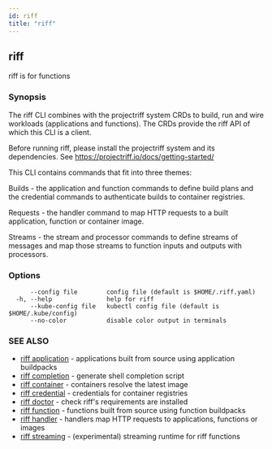 ```yaml
---
id: riff
title: "riff"
---
```

## riff

riff is for functions

### Synopsis

The riff CLI combines with the projectriff system CRDs to build, run and wire
workloads (applications and functions). The CRDs provide the riff API of which
this CLI is a client.

Before running riff, please install the projectriff system and its dependencies.
See https://projectriff.io/docs/getting-started/

This CLI contains commands that fit into three themes:

Builds - the application and function commands to define build plans and the
credential commands to authenticate builds to container registries.

Requests - the handler command to map HTTP requests to a built application,
function or container image.

Streams - the stream and processor commands to define streams of messages and
map those streams to function inputs and outputs with processors.

### Options

```
      --config file        config file (default is $HOME/.riff.yaml)
  -h, --help               help for riff
      --kube-config file   kubectl config file (default is $HOME/.kube/config)
      --no-color           disable color output in terminals
```

### SEE ALSO

* [riff application](riff_application.md)	 - applications built from source using application buildpacks
* [riff completion](riff_completion.md)	 - generate shell completion script
* [riff container](riff_container.md)	 - containers resolve the latest image
* [riff credential](riff_credential.md)	 - credentials for container registries
* [riff doctor](riff_doctor.md)	 - check riff's requirements are installed
* [riff function](riff_function.md)	 - functions built from source using function buildpacks
* [riff handler](riff_handler.md)	 - handlers map HTTP requests to applications, functions or images
* [riff streaming](riff_streaming.md)	 - (experimental) streaming runtime for riff functions

